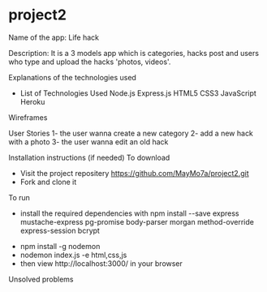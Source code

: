 # project2

Name of the app: Life hack

Description:
It is a 3 models app which is categories, hacks post and users who type and upload the hacks 'photos, videos'.


Explanations of the technologies used
- List of Technologies Used
Node.js
Express.js
HTML5
CSS3
JavaScript
Heroku

Wireframes



User Stories
1- the user wanna create a new category
2- add a new hack with a photo
3- the user wanna edit an old hack

 
Installation instructions (if needed)
To download
- Visit the project repositery https://github.com/MayMo7a/project2.git
- Fork and clone it 

To run
- install the required dependencies with npm install --save express mustache-express pg-promise body-parser morgan method-override express-session bcrypt
<!-- - npm install cloudinary -->
- npm install -g nodemon
- nodemon index.js -e html,css,js
- then view http://localhost:3000/ in your browser


Unsolved problems


